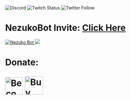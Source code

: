 
<img alt="Discord" src="https://img.shields.io/discord/624217127540359188?label=DISCORD&style=for-the-badge">
<img alt="Twitch Status" src="https://img.shields.io/twitch/status/giingu?color=6441a5&logo=6441a5&logoColor=%236441a5&style=for-the-badge">
<img alt="Twitter Follow" src="https://img.shields.io/twitter/follow/Giinguz?style=social">
<h1>NezukoBot
Invite: <a href="https://discordapp.com/api/oauth2/authorize?client_id=623481583411658753&permissions=2147478775&redirect_uri=https%3A%2F%2Fdiscord.gg%2Fsz4qDtu&response_type=code&scope=bot%20guilds.join">Click Here</a></h1>

<a href="https://top.gg/bot/623481583411658753">
    <img src="https://top.gg/api/widget/623481583411658753.svg" alt="Nezuko Bot" />
</a><img src="https://botsfordiscord.com/api/bot/623481583411658753/widget?theme=dark&height=140&width=380">
<h1>Donate:

<a href='https://patreon.com/nezukobot' target='_blank'><img height='56' style='border:0px;height:56px;' src='https://img.shields.io/endpoint.svg?url=https%3A%2F%2Fshieldsio-patreon.vercel.app%2Fapi%3Fusername%3Dnezukobot%26type%3Dpledges&style=for-the-badge' border='0' alt='Become a Patron' /></a>
<a href='https://ko-fi.com/T6T423C5Y' target='_blank'><img height='59' style='border:59px;height:59px;' src='https://cdn.ko-fi.com/cdn/kofi4.png?v=2' border='59' alt='Buy Me a Coffee at ko-fi.com' /></a></h1> 
